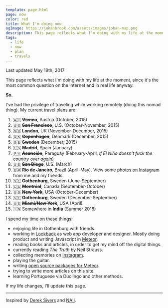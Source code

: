 ```yaml
---
template: page.html
page: now
color: red
title: What I'm doing now
ogImage: https://johanbrook.com/assets/images/johan-map.png
description: This page reflects what I'm doing with my life at the moment.
tags:
  - life
  - now
  - plan
  - travels
---
```


<p class="tc muted mono f7">
  Last updated May 19th, 2017
</p>

This page reflects what I'm doing with my life at the moment, since it's the most common question on the internet and in real life anyway.

**So.**

I've had the privilege of traveling while working remotely (doing this nomad thing). My current travel plans are:

1. 🇦🇹 ~~**Vienna**~~, Austria (October, 2015)
2. 🇺🇸 ~~**San Francisco**~~, U.S. (October-November, 2015)
3. 🇬🇧 ~~**London**~~, UK (November-December, 2015)
4. 🇩🇰 ~~**Copenhagen**~~, Denmark (December, 2015)
5. 🇸🇪 ~~**Sweden**~~ (December, 2015)
6. 🇪🇸 ~~**Madrid**~~, Spain (January)
7. 🇵🇾 ~~**Asunción**~~, Paraguay (February-April, *if El Niño doesn't fuck the country over again*)
8. 🇺🇸 ~~**San Diego**~~, U.S. (March)
9. 🇧🇷 ~~**Rio de Janeiro**~~, Brazil (April-May). View some [photos on Instagram](https://www.instagram.com/explore/tags/riosexton/) from me and my friends.
10. 🇸🇪 ~~**Gothenburg**~~, Sweden (June-September)
11. 🇨🇦 ~~**Montréal**~~, Canada (September-October)
12. 🇺🇸 ~~**New York**~~, USA (October-December)
13. 🇸🇪 **Gothenburg**, Sweden (December-September)
14. 🇺🇸 ~~**Miami/New York**~~, USA (April)
15. 🇮🇳 Somewhere in **India** (Summer 2018)

I spend my time on these things:

- enjoying life in Gothenburg with friends.
- working in [Lookback](http://lookback.io) as web app developer and designer. Mostly doing product and writing Javascript in [Meteor](http://meteor.com).
- reading books and articles, in order to get my mind off the digital things.
- currently reading *The Truth* by Neil Strauss.
- collecting memories on [Instagram](http://instagram.com/johanbrook/).
- playing the guitar.
- writing [open source packages for Meteor](https://atmospherejs.com/lookback/).
- trying to write more articles on this site.
- learning Portuguese via Duolingo and other methods.

If my life changes, I'll update this page.

***

Inspired by [Derek Sivers](https://sivers.org/now) and [NAII](http://naii.de/now/).
